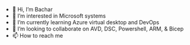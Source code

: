 - 👋 Hi, I’m Bachar
- 👀 I’m interested in Microsoft systems
- 🌱 I’m currently learning Azure virtual desktop and DevOps
- 💞️ I’m looking to collaborate on AVD, DSC, Powershell, ARM, & Bicep
- 📫 How to reach me 

<!---
bmbadr/bmbadr is a ✨ special ✨ repository because its `README.md` (this file) appears on your GitHub profile.
You can click the Preview link to take a look at your changes.
--->
